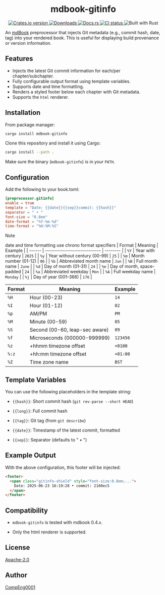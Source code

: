 
<div align="center">
    <h1 align="center"><b>mdbook-gitinfo</b></h1>
</div>

<p align="center">
  <a href="https://crates.io/crates/mdbook-gitinfo">
    <img src="https://img.shields.io/crates/v/mdbook-gitinfo?style=for-the-badge" alt="Crates.io version" />
  </a>
  <a href="https://crates.io/crates/mdbook-gitinfo">
    <img src="https://img.shields.io/crates/d/mdbook-gitinfo?style=for-the-badge" alt="Downloads" />
  </a>
  <a href="https://docs.rs/mdbook-gitinfo">
    <img src="https://img.shields.io/docsrs/mdbook-gitinfo?style=for-the-badge" alt="Docs.rs" />
  </a>
  <a href="https://github.com/CompEng0001/mdbook-gitinfo/actions">
    <img src="https://img.shields.io/github/actions/workflow/status/CompEng0001/mdbook-gitinfo/release.yml?&style=for-the-badge&label=CI" alt="CI status" />
  </a>
  <img src="https://img.shields.io/badge/Built%20with-Rust-orange?logo=rust&style=for-the-badge" alt="Built with Rust" />
</p>


An [mdBook](https://github.com/rust-lang/mdBook) preprocessor that injects Git metadata (e.g., commit hash, date, tag) into your rendered book. This is useful for displaying build provenance or version information.

## Features

- Injects the latest Git commit information for each/per chapter/subchapter.
- Fully configurable output format using template variables.
- Supports date and time formatting.
- Renders a styled footer below each chapter with Git metadata.
- Supports the `html` renderer.

## Installation

From package manager:

```sh
cargo install mdbook-gitinfo
```

Clone this repository and install it using Cargo:

```sh
cargo install --path .
```

Make sure the binary (`mdbook-gitinfo`) is in your `PATH`.

## Configuration

Add the following to your book.toml:

```toml
[preprocessor.gitinfo]
enable = true
template = "Date: {{date}}{{sep}}commit: {{hash}}"
separator = " • "
font-size = "0.8em"
date-format = "%Y-%m-%d"
time-format = "%H:%M:%S"
```

> [!NOTE]
> date and time formatting use chrono format specifiers
> | Format | Meaning                      | Example  |
> | ------ | ---------------------------- | -------- |
> | `%Y`   | Year with century            | `2025`   |
> | `%y`   | Year without century (00-99) | `25`     |
> | `%m`   | Month number (01-12)         | `06`     |
> | `%b`   | Abbreviated month name       | `Jun`    |
> | `%B`   | Full month name              | `June`   |
> | `%d`   | Day of month (01-31)         | `24`     |
> | `%e`   | Day of month, space-padded   | `24`     |
> | `%a`   | Abbreviated weekday          | `Mon`    |
> | `%A`   | Full weekday name            | `Monday` |
> | `%j`   | Day of year (001–366)        | `176`    |
>
> | Format | Meaning                        | Example  |
> | ------ | ------------------------------ | -------- |
> | `%H`   | Hour (00-23)                   | `14`     |
> | `%I`   | Hour (01-12)                   | `02`     |
> | `%p`   | AM/PM                          | `PM`     |
> | `%M`   | Minute (00-59)                 | `05`     |
> | `%S`   | Second (00-60, leap-sec aware) | `09`     |
> | `%f`   | Microseconds (000000-999999)   | `123456` |
> | `%z`   | +hhmm timezone offset          | `+0100`  |
> | `%:z`  | +hh\:mm timezone offset        | `+01:00` |
> | `%Z`   | Time zone name                 | `BST`    |


## Template Variables
You can use the following placeholders in the template string:

- `{{hash}}`: Short commit hash (`git rev-parse --short HEAD`)

- `{{long}}`: Full commit hash

- `{{tag}}`: Git tag (from `git describe`)

- `{{date}}`: Timestamp of the latest commit, formatted

- `{{sep}}`: Separator (defaults to " • ")

## Example Output

With the above configuration, this footer will be injected:

```html
<footer>
  <span class="gitinfo-shield" style="font-size:0.8em;...">
    Date: 2025-06-23 16:19:28 • commit: 2160ec5
  </span>
</footer>
```

## Compatibility

- `mdbook-gitinfo` is tested with mdbook 0.4.x.

- Only the html renderer is supported.

## License

[Apache-2.0](LICENSE.md)

## Author

[CompEng0001](https://github.com/CompEng0001)
